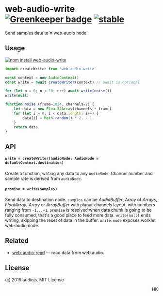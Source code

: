 # web-audio-write [![Greenkeeper badge](https://badges.greenkeeper.io/audiojs/web-audio-write.svg)](https://greenkeeper.io/) [![stable](https://img.shields.io/badge/stability-unstable-green.svg)](http://github.com/badges/stability-badges)

Send samples data to ∀ web-audio node.

## Usage

[![npm install web-audio-write](https://nodei.co/npm/web-audio-write.png?mini=true)](https://npmjs.org/package/web-audio-write/)

```js
import createWriter from 'web-audio-write'

const context = new AudioContext()
const write = await createWriter(context) // await is optional

for (let n = 0; n < 10; n++) await write(noise())
write(null)

function noise (frame=1024, channels=2) {
	let data = new Float32Array(channels * frame)
	for (let i = 0; i < data.length; i++) {
		data[i] = Math.random() * 2. - 1.
	}
	return data
}
```

## API

#### `write = createWriter(audioNode: AudioNode = defaultContext.destination)`

Create a function, writing any data to any `AudioNode`. Channel number and sample rate is derived from `audioNode`.

#### `promise = write(samples)`

Send data to destination node.
`samples` can be _AudioBuffer_, _Array_ of _Arrays_, _FloatArray_, _Array_ or _ArrayBuffer_ with planar channels layout, with numbers ranging from `-1...+1`.
`promise` is resolved when data chunk is going to be fully consumed, that's a good place to feed more data.
`write(null)` ends writing, skipping the reset of data in the buffer.
`write.node` exposes worklet web-audio node.

## Related

* [web-audio-read](https://github.com/audiojs/web-audio-read) — read data from web audio.

## License

(c) 2019 audiojs. MIT License

<p align="right">HK</p>
